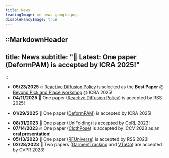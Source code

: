 ```yaml
---
title: News
leadingImage: me-news-google.png
disableFancyImage: true
---
```


::MarkdownHeader
---
title: News
subtitle: "📢 Latest: One paper (DeformPAM) is accepted by ICRA 2025!"
---
::

<!-- ![](/assets/img/me-news-google.png) -->
- **05/23/2025** 🔥 [Reactive Diffusion Policy](https://reactive-diffusion-policy.github.io/) is selected as the **Best Paper** @ [Beyond Pick and Place workshop](https://sites.google.com/view/icra-2025-beyond-pick-place/home) @ ICRA 2025!
- **04/11/2025** 🎉 One paper ([Reactive Diffusion Policy](https://reactive-diffusion-policy.github.io/)) is accepted by RSS 2025!
<!-- - **04/03/2025** 🖥️ We have released the [code](https://github.com/xiaoxiaoxh/reactive_diffusion_policy) of [Reactive Diffusion Policy](https://reactive-diffusion-policy.github.io/)! -->
- **01/29/2025** 🎉 One paper ([DeformPAM](https://deform-pam.robotflow.ai/)) is accepted by ICRA 2025!
<!-- - **10/14/2024** 🖥️ We have released the [code](https://github.com/xiaoxiaoxh/DeformPAM) of [DeformPAM](https://deform-pam.robotflow.ai/). -->
<!-- - **11/05/2023** 🖥️ We have released the [code](https://github.com/xiaoxiaoxh/UniFolding) of our CoRL 2023 paper [UniFolding](https://unifolding.robotflow.ai/). -->
- **08/31/2023** 🎉 One paper ([UniFolding](https://unifolding.robotflow.ai/)) is accepted by CoRL 2023!
- **07/14/2023** 🔥 One paper ([ClothPose](https://openaccess.thecvf.com/content/ICCV2023/papers/Xu_ClothPose_A_Real-world_Benchmark_for_Visual_Analysis_of_Garment_Pose_ICCV_2023_paper.pdf)) is accepted by ICCV 2023 as an **oral presentation**!
- **05/13/2023** 🎉 One paper ([RFUniverse](https://sites.google.com/view/rfuniverse)) is accepted by RSS 2023!
- **02/28/2023** 🎉 Two papers ([GarmentTracking](https://garment-tracking.robotflow.ai/) and [VTaCo](https://sites.google.com/view/vtaco/)) are accepted by CVPR 2023!
